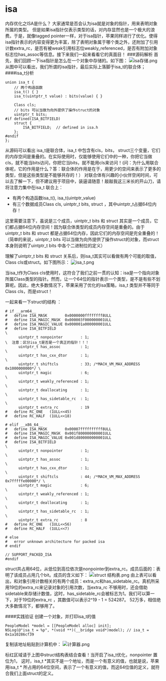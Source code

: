 # isa
内存优化之ISA是什么？
大家通常是否会认为isa就是对象的指针，用来表明对象所属的类型。
但是如果isa指针仅表示类型的话，对内存显然也是一个极大的浪费。于是，就像tagged pointer一样，对于isa指针，苹果同样进行了优化。使得isa指针表示的内容变得更为丰富，除了表明对象属于哪个类之外，还附加了引用计数extra_rc，是否有被weak引用标志位weakly_referenced，是否有附加对象标志位has_assoc等信息。接下来我们一起来看看它的真面目！
###源码解析
首先，我们回顾一下isa指针是怎么在一个对象中存储的。如下图：
![isa存储.png](https://upload-images.jianshu.io/upload_images/4053175-a736cdd180d9a893.png?imageMogr2/auto-orient/strip%7CimageView2/2/w/1240)
从图中可以看出，我们所谓的isa指针，最后实际上落脚于isa_t的联合体；
####isa_t分析
```
union isa_t {
    // 两个构造函数
    isa_t() { }
    isa_t(uintptr_t value) : bits(value) { }

    Class cls;
    // bits 可以当做为向外提供了操作struct的对象
    uintptr_t bits;
#if defined(ISA_BITFIELD)
    struct {
        ISA_BITFIELD;  // defined in isa.h
    };
#endif
};
```
从源码可以看出 isa_t是联合体，isa_t 中包含有cls，bits， struct三个变量，它们的内存空间是重叠的。在实际使用时，仅能够使用它们中的一种，你把它当做cls，就不能当bits访问，你把它当bits，就不能用cls来访问！(问：为什么用联合体呢，它的作用是什么？答：联合体的作用是在于，用更少的空间来表示了更多的类型，但是这些类型是不能够共存的！）
对联合体有兴趣的小伙伴空闲时间，可以去了解一下，但不建议用于项目中，装逼请随意！敲敲我这三米长的开山刀，请将注意力集中在isa_t 联合上：
- 有两个构造函数isa_t(), isa_t(uintptr_value)
- 有三个数据成员Class cls, uintptr_t bits, struct ，其中uintptr_t占据64位内存！

这里需要注意下，虽说是三个成员，uintptr_t bits 和 struct 其实是一个成员，它们都占据64位内存空间！因为联合体类型的成员内存空间是重叠的。由于uintptr_t bits 和 struct 都是占据64位内存，因此它们的内存空间是完全重叠的！（简单的来说，uintptr_t bits 可以当做为向外提供了操作struct的对象，而struct 本身则说明了uintptr_t bits 中各个二进制位的定义）

理解了uintptr_t bits 和 struct 关系后，则isa_t其实可以看做有两个可能的取值，Class cls或struct。如下图所示：
![isa_t.png](https://upload-images.jianshu.io/upload_images/4053175-4e48318b8ac09421.png?imageMogr2/auto-orient/strip%7CimageView2/2/w/1240)

当isa_t作为Class cls使用时，这符合了我们之前一贯的认知：isa是一个指向对象所属Class类型的指针。然而，让一个64位的指针表示一个类型，是不是有些不划算呢。因此，绝大多数情况下，苹果采用了优化的isa策略，isa_t 类型并不等同于Class cls，而是struct！

一起来看一下struct的结构 ：
```
# if __arm64__
#   define ISA_MASK        0x0000000ffffffff8ULL
#   define ISA_MAGIC_MASK  0x000003f000000001ULL
#   define ISA_MAGIC_VALUE 0x000001a000000001ULL
#   define ISA_BITFIELD                                                      \
      uintptr_t nonpointer        : 1;                                       \  注意：区分isa_t是否是一个真正的指针！！！
      uintptr_t has_assoc         : 1;                                       \
      uintptr_t has_cxx_dtor      : 1;                                       \
      uintptr_t shiftcls          : 33; /*MACH_VM_MAX_ADDRESS 0x1000000000*/ \
      uintptr_t magic             : 6;                                       \
      uintptr_t weakly_referenced : 1;                                       \
      uintptr_t deallocating      : 1;                                       \
      uintptr_t has_sidetable_rc  : 1;                                       \
      uintptr_t extra_rc          : 19
#   define RC_ONE   (1ULL<<45)
#   define RC_HALF  (1ULL<<18)

# elif __x86_64__
#   define ISA_MASK        0x00007ffffffffff8ULL
#   define ISA_MAGIC_MASK  0x001f800000000001ULL
#   define ISA_MAGIC_VALUE 0x001d800000000001ULL
#   define ISA_BITFIELD                                                        \
      uintptr_t nonpointer        : 1;                                         \
      uintptr_t has_assoc         : 1;                                         \
      uintptr_t has_cxx_dtor      : 1;                                         \
      uintptr_t shiftcls          : 44; /*MACH_VM_MAX_ADDRESS 0x7fffffe00000*/ \
      uintptr_t magic             : 6;                                         \
      uintptr_t weakly_referenced : 1;                                         \
      uintptr_t deallocating      : 1;                                         \
      uintptr_t has_sidetable_rc  : 1;                                         \
      uintptr_t extra_rc          : 8
#   define RC_ONE   (1ULL<<56)
#   define RC_HALF  (1ULL<<7)

# else
#   error unknown architecture for packed isa
# endif

// SUPPORT_PACKED_ISA
#endif
```

struct共占用64位，从低位到高位依次是nonpointer到extra_rc。成员后面的：表明了该成员占用几个bit。成员的含义如下：
![struct 结构表.png](https://upload-images.jianshu.io/upload_images/4053175-dbd28a30834b3300.png?imageMogr2/auto-orient/strip%7CimageView2/2/w/1240)
由上表可以看出，和对象引用计数相关的有两个成员：extra_rc和has_sidetable_rc。真机所采用19位的extra_rc来记录对象的引用次数，当extra_rc 不够用时，还会借助sidetable来存储计数值，这时，has_sidetable_rc会被标志为1。我们可以算一下，对于19位的extra_rc ，其数值可以表示2^19 - 1 = 524287。 52万多，相信绝大多数情况下，都够用了。

####实践验证
创建一个对象，并打印isa_t的值
```
PeopleModel *model = [[PeopleModel alloc] init];
NSLog(@"isa_t = %p", *(void **)(__bridge void*)model); // isa_t = 0x1a10286cf39
```
复制该地址粘贴到计算机中：
![计算器.png](https://upload-images.jianshu.io/upload_images/4053175-d3579ffa816ecb9f.png?imageMogr2/auto-orient/strip%7CimageView2/2/w/1240)

标红区域请于上图中struct结构表结合查看！当开启了isa_t优化，nonpointer 置位为1， 这时，isa_t *其实不是一个地址，而是一个有意义的值，也就是说，苹果用isa_t * 所占用的64位空间，表示了一个有意义的值，而这64位值的定义，就符合我们上面struct的定义。
